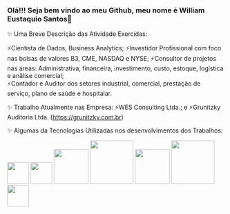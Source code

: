 ### Olá!!! Seja bem vindo ao meu Github, meu nome é William Eustaquio Santos👋

✨ Uma Breve Descrição das Atividade Exercidas:

   ⚡Cientista de Dados, Business Analytics; 
   ⚡Investidor Profissional com foco nas bolsas de valores B3, CME, NASDAQ e NYSE; 
   ⚡Consultor de projetos nas áreas:  Administrativa, financeira, investimento, custo, estoque, logística e anãlise comercial;  
   ⚡Contador e Auditor dos setores industrial, comercial, prestação de serviço, plano de saúde e hospitalar.

✨ Trabalho Atualmente nas Empresa: 
   ⚡WES Consulting Ltda.; e
   ⚡Grunitzky Auditoria Ltda. (https://grunitzky.com.br)

✨ Algumas da Tecnologias Utilizadas nos desenvolvimentos dos Trabalhos: 

 <div style="display: inline">  
   <img widt='50' height='50' src="https://cdn.jsdelivr.net/gh/devicons/devicon/icons/python/python-original-wordmark.svg" /> 
   <img widt='50' height='50' src="https://cdn.jsdelivr.net/gh/devicons/devicon/icons/jupyter/jupyter-original-wordmark.svg" /> 
   <img widt='80' height='80' src="https://cdn.jsdelivr.net/gh/devicons/devicon/icons/pandas/pandas-original-wordmark.svg" />
   <img widt='100' height='100' src="https://cdn.jsdelivr.net/gh/devicons/devicon/icons/anaconda/anaconda-original-wordmark.svg" /> 
   <img widt='80' height='80' src="https://cdn.jsdelivr.net/gh/devicons/devicon/icons/mysql/mysql-original-wordmark.svg" /> 
   <img widt='100' height='100' src="https://cdn.jsdelivr.net/gh/devicons/devicon/icons/filezilla/filezilla-plain-wordmark.svg" /> 
   <img widt='50' height='50' src="https://cdn.jsdelivr.net/gh/devicons/devicon/icons/premierepro/premierepro-original.svg" /> 
</div>
          

<!--
**WilliamESantos/WilliamESantos** is a ✨ _special_ ✨ repository because its `README.md` (this file) appears on your GitHub profile.

Here are some ideas to get you started:

![image](https://github.com/WilliamESantos/WilliamESantos/assets/133704736/10105271-f9b2-4fd8-932a-d1f76c770c6f)

- 🔭 I’m currently working on ...
- 🌱 I’m currently learning ...
- 👯 I’m looking to collaborate on ...
- 🤔 I’m looking for help with ...
- 💬 Ask me about ...
- 📫 How to reach me: ...
- 😄 Pronouns: ...
- ⚡ Fun fact: ...
-->
